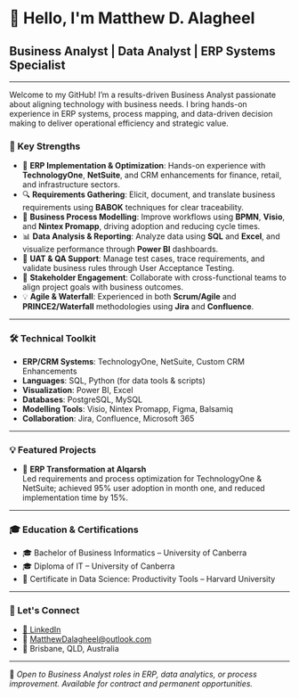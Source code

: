 # 👋 Hello, I'm Matthew D. Alagheel

## Business Analyst | Data Analyst | ERP Systems Specialist

---

Welcome to my GitHub! I’m a results-driven Business Analyst passionate about aligning technology with business needs. I bring hands-on experience in ERP systems, process mapping, and data-driven decision making to deliver operational efficiency and strategic value.

### 💼 Key Strengths
- 🧾 **ERP Implementation & Optimization**: Hands-on experience with **TechnologyOne**, **NetSuite**, and CRM enhancements for finance, retail, and infrastructure sectors.
- 🔍 **Requirements Gathering**: Elicit, document, and translate business requirements using **BABOK** techniques for clear traceability.
- 🔄 **Business Process Modelling**: Improve workflows using **BPMN**, **Visio**, and **Nintex Promapp**, driving adoption and reducing cycle times.
- 📊 **Data Analysis & Reporting**: Analyze data using **SQL** and **Excel**, and visualize performance through **Power BI** dashboards.
- 🧪 **UAT & QA Support**: Manage test cases, trace requirements, and validate business rules through User Acceptance Testing.
- 👥 **Stakeholder Engagement**: Collaborate with cross-functional teams to align project goals with business outcomes.
- 💡 **Agile & Waterfall**: Experienced in both **Scrum/Agile** and **PRINCE2/Waterfall** methodologies using **Jira** and **Confluence**.

---

### 🛠️ Technical Toolkit
- **ERP/CRM Systems**: TechnologyOne, NetSuite, Custom CRM Enhancements
- **Languages**: SQL, Python (for data tools & scripts)
- **Visualization**: Power BI, Excel
- **Databases**: PostgreSQL, MySQL
- **Modelling Tools**: Visio, Nintex Promapp, Figma, Balsamiq
- **Collaboration**: Jira, Confluence, Microsoft 365

---

### 💡 Featured Projects
- 🏢 **ERP Transformation at Alqarsh**  
  Led requirements and process optimization for TechnologyOne & NetSuite; achieved 95% user adoption in month one, and reduced implementation time by 15%.

---

### 🎓 Education & Certifications
- 🎓 Bachelor of Business Informatics – University of Canberra  
- 🎓 Diploma of IT – University of Canberra  
- 📜 Certificate in Data Science: Productivity Tools – Harvard University

---

### 🤝 Let's Connect
- [🔗 LinkedIn](https://www.linkedin.com/in/MatthewDalagheel)
- 📧 MatthewDalagheel@outlook.com
- 📍 Brisbane, QLD, Australia

---

📌 *Open to Business Analyst roles in ERP, data analytics, or process improvement. Available for contract and permanent opportunities.*
